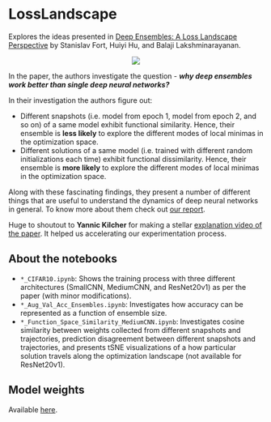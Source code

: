 # LossLandscape
Explores the ideas presented in [Deep Ensembles: A Loss Landscape Perspective](https://arxiv.org/abs/1912.02757) by Stanislav Fort, Huiyi Hu, and Balaji Lakshminarayanan. 

<div align="center">
<img src="https://i.ibb.co/NrR8KFJ/Untitled.png"></img>
</div>

In the paper, the authors investigate the question - ***why deep ensembles work better than single deep neural networks?*** 

In their investigation the authors figure out:

* Different snapshots (i.e. model from epoch 1, model from epoch 2, and so on) of a same model exhibit functional similarity. Hence, their ensemble is **less likely** to explore the different modes of local minimas in the optimization space. 
* Different solutions of a same model (i.e. trained with different random initializations each time) exhibit functional dissimilarity. Hence, their ensemble is **more likely** to explore the different modes of local minimas in the optimization space. 

Along with these fascinating findings, they present a number of different things that are useful to understand the dynamics of deep neural networks in general. To know more about them check out [our report](https://app.wandb.ai/authors/loss-landscape/reports/Understanding-the-effectivity-of-ensembles-in-deep-learning-(tentative)--VmlldzoxODAxNjA). 

Huge to shoutout to **Yannic Kilcher** for making a stellar [explanation video of the paper](https://www.youtube.com/watch?v=5IRlUVrEVL8). It helped us accelerating our experimentation process. 

## About the notebooks
- `*_CIFAR10.ipynb`: Shows the training process with three different  architectures (SmallCNN, MediumCNN, and ResNet20v1) as per the paper (with minor modifications).
- `*_Aug_Val_Acc_Ensembles.ipynb`: Investigates how accuracy can be represented as a function of ensemble size. 
- `*_Function_Space_Similarity_MediumCNN.ipynb`: Investigates cosine similarity between weights collected from different snapshots and trajectories, prediction disagreement between different snapshots and trajectories, and presents tSNE visualizations of a how particular solution travels along the optimization landscape (not available for ResNet20v1). 

## Model weights
Available [here](https://github.com/ayulockin/LossLandscape/releases/tag/v0.1.0). 